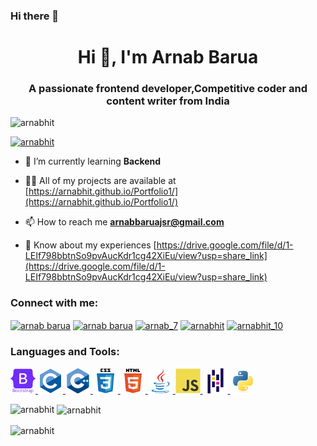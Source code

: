 ### Hi there 👋

<!--
**Arnabhit/Arnabhit** is a ✨ _special_ ✨ repository because its `README.md` (this file) appears on your GitHub profile.

Here are some ideas to get you started:

- 🔭 I’m currently working on ...
- 🌱 I’m currently learning ...
- 👯 I’m looking to collaborate on ...
- 🤔 I’m looking for help with ...
- 💬 Ask me about ...
- 📫 How to reach me: ...
- 😄 Pronouns: ...
- ⚡ Fun fact: ...
-->
<h1 align="center">Hi 👋, I'm Arnab Barua</h1>
<h3 align="center">A passionate frontend developer,Competitive coder and content writer from India</h3>

<p align="left"> <img src="https://komarev.com/ghpvc/?username=arnabhit&label=Profile%20views&color=0e75b6&style=flat" alt="arnabhit" /> </p>

<p align="left"> <a href="https://github.com/ryo-ma/github-profile-trophy"><img src="https://github-profile-trophy.vercel.app/?username=arnabhit" alt="arnabhit" /></a> </p>

- 🌱 I’m currently learning **Backend**

- 👨‍💻 All of my projects are available at [https://arnabhit.github.io/Portfolio1/](https://arnabhit.github.io/Portfolio1/)

- 📫 How to reach me **arnabbaruajsr@gmail.com**

- 📄 Know about my experiences [https://drive.google.com/file/d/1-LEIf798bbtnSo9pvAucKdr1cg42XiEu/view?usp=share_link](https://drive.google.com/file/d/1-LEIf798bbtnSo9pvAucKdr1cg42XiEu/view?usp=share_link)

<h3 align="left">Connect with me:</h3>
<p align="left">
<a href="https://linkedin.com/in/arnab barua" target="blank"><img align="center" src="https://raw.githubusercontent.com/rahuldkjain/github-profile-readme-generator/master/src/images/icons/Social/linked-in-alt.svg" alt="arnab barua" height="30" width="40" /></a>
<a href="https://fb.com/arnab barua" target="blank"><img align="center" src="https://raw.githubusercontent.com/rahuldkjain/github-profile-readme-generator/master/src/images/icons/Social/facebook.svg" alt="arnab barua" height="30" width="40" /></a>
<a href="https://www.codechef.com/users/arnab_7" target="blank"><img align="center" src="https://cdn.jsdelivr.net/npm/simple-icons@3.1.0/icons/codechef.svg" alt="arnab_7" height="30" width="40" /></a>
<a href="https://codeforces.com/profile/arnabhit" target="blank"><img align="center" src="https://raw.githubusercontent.com/rahuldkjain/github-profile-readme-generator/master/src/images/icons/Social/codeforces.svg" alt="arnabhit" height="30" width="40" /></a>
<a href="https://www.leetcode.com/arnabhit_10" target="blank"><img align="center" src="https://raw.githubusercontent.com/rahuldkjain/github-profile-readme-generator/master/src/images/icons/Social/leet-code.svg" alt="arnabhit_10" height="30" width="40" /></a>
</p>

<h3 align="left">Languages and Tools:</h3>
<p align="left"> <a href="https://getbootstrap.com" target="_blank" rel="noreferrer"> <img src="https://raw.githubusercontent.com/devicons/devicon/master/icons/bootstrap/bootstrap-plain-wordmark.svg" alt="bootstrap" width="40" height="40"/> </a> <a href="https://www.cprogramming.com/" target="_blank" rel="noreferrer"> <img src="https://raw.githubusercontent.com/devicons/devicon/master/icons/c/c-original.svg" alt="c" width="40" height="40"/> </a> <a href="https://www.w3schools.com/cpp/" target="_blank" rel="noreferrer"> <img src="https://raw.githubusercontent.com/devicons/devicon/master/icons/cplusplus/cplusplus-original.svg" alt="cplusplus" width="40" height="40"/> </a> <a href="https://www.w3schools.com/css/" target="_blank" rel="noreferrer"> <img src="https://raw.githubusercontent.com/devicons/devicon/master/icons/css3/css3-original-wordmark.svg" alt="css3" width="40" height="40"/> </a> <a href="https://www.w3.org/html/" target="_blank" rel="noreferrer"> <img src="https://raw.githubusercontent.com/devicons/devicon/master/icons/html5/html5-original-wordmark.svg" alt="html5" width="40" height="40"/> </a> <a href="https://www.java.com" target="_blank" rel="noreferrer"> <img src="https://raw.githubusercontent.com/devicons/devicon/master/icons/java/java-original.svg" alt="java" width="40" height="40"/> </a> <a href="https://developer.mozilla.org/en-US/docs/Web/JavaScript" target="_blank" rel="noreferrer"> <img src="https://raw.githubusercontent.com/devicons/devicon/master/icons/javascript/javascript-original.svg" alt="javascript" width="40" height="40"/> </a> <a href="https://pandas.pydata.org/" target="_blank" rel="noreferrer"> <img src="https://raw.githubusercontent.com/devicons/devicon/2ae2a900d2f041da66e950e4d48052658d850630/icons/pandas/pandas-original.svg" alt="pandas" width="40" height="40"/> </a> <a href="https://www.python.org" target="_blank" rel="noreferrer"> <img src="https://raw.githubusercontent.com/devicons/devicon/master/icons/python/python-original.svg" alt="python" width="40" height="40"/> </a> </p>

<p><img align="left" src="https://github-readme-stats.vercel.app/api/top-langs?username=arnabhit&show_icons=true&locale=en&layout=compact" alt="arnabhit" /></p>

<p>&nbsp;<img align="center" src="https://github-readme-stats.vercel.app/api?username=arnabhit&show_icons=true&locale=en" alt="arnabhit" /></p>

<p><img align="center" src="https://github-readme-streak-stats.herokuapp.com/?user=arnabhit&" alt="arnabhit" /></p>
